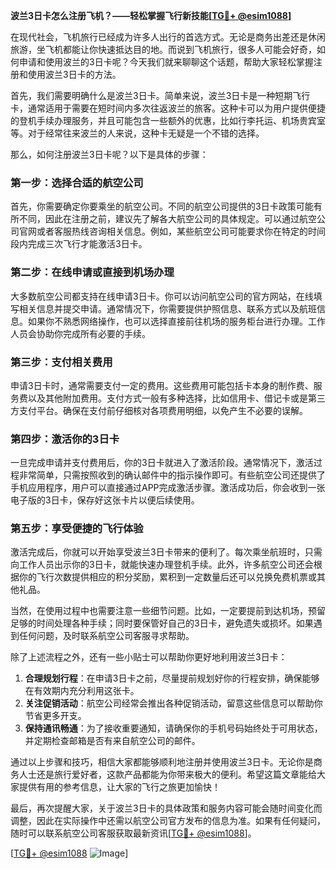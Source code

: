 **波兰3日卡怎么注册飞机？——轻松掌握飞行新技能[[TG💪+ @esim1088](https://t.me/s/esim1088)]**

在现代社会，飞机旅行已经成为许多人出行的首选方式。无论是商务出差还是休闲旅游，坐飞机都能让你快速抵达目的地。而说到飞机旅行，很多人可能会好奇，如何申请和使用波兰的3日卡呢？今天我们就来聊聊这个话题，帮助大家轻松掌握注册和使用波兰3日卡的方法。

首先，我们需要明确什么是波兰3日卡。简单来说，波兰3日卡是一种短期飞行卡，通常适用于需要在短时间内多次往返波兰的旅客。这种卡可以为用户提供便捷的登机手续办理服务，并且可能包含一些额外的优惠，比如行李托运、机场贵宾室等。对于经常往来波兰的人来说，这种卡无疑是一个不错的选择。

那么，如何注册波兰3日卡呢？以下是具体的步骤：

### **第一步：选择合适的航空公司**
首先，你需要确定你要乘坐的航空公司。不同的航空公司提供的3日卡政策可能有所不同，因此在注册之前，建议先了解各大航空公司的具体规定。可以通过航空公司官网或者客服热线咨询相关信息。例如，某些航空公司可能要求你在特定的时间段内完成三次飞行才能激活3日卡。

### **第二步：在线申请或直接到机场办理**
大多数航空公司都支持在线申请3日卡。你可以访问航空公司的官方网站，在线填写相关信息并提交申请。通常情况下，你需要提供护照信息、联系方式以及航班信息。如果你不熟悉网络操作，也可以选择直接前往机场的服务柜台进行办理。工作人员会协助你完成所有必要的手续。

### **第三步：支付相关费用**
申请3日卡时，通常需要支付一定的费用。这些费用可能包括卡本身的制作费、服务费以及其他附加费用。支付方式一般有多种选择，比如信用卡、借记卡或是第三方支付平台。确保在支付前仔细核对各项费用明细，以免产生不必要的误解。

### **第四步：激活你的3日卡**
一旦完成申请并支付费用后，你的3日卡就进入了激活阶段。通常情况下，激活过程非常简单，只需按照收到的确认邮件中的指示操作即可。有些航空公司还提供了手机应用程序，用户可以直接通过APP完成激活步骤。激活成功后，你会收到一张电子版的3日卡，保存好这张卡片以便后续使用。

### **第五步：享受便捷的飞行体验**
激活完成后，你就可以开始享受波兰3日卡带来的便利了。每次乘坐航班时，只需向工作人员出示你的3日卡，就能快速办理登机手续。此外，许多航空公司还会根据你的飞行次数提供相应的积分奖励，累积到一定数量后还可以兑换免费机票或其他礼品。

当然，在使用过程中也需要注意一些细节问题。比如，一定要提前到达机场，预留足够的时间处理各种手续；同时要保管好自己的3日卡，避免遗失或损坏。如果遇到任何问题，及时联系航空公司客服寻求帮助。

除了上述流程之外，还有一些小贴士可以帮助你更好地利用波兰3日卡：

1. **合理规划行程**：在申请3日卡之前，尽量提前规划好你的行程安排，确保能够在有效期内充分利用这张卡。
2. **关注促销活动**：航空公司经常会推出各种促销活动，留意这些信息可以帮助你节省更多开支。
3. **保持通讯畅通**：为了接收重要通知，请确保你的手机号码始终处于可用状态，并定期检查邮箱是否有来自航空公司的邮件。

通过以上步骤和技巧，相信大家都能够顺利地注册并使用波兰3日卡。无论你是商务人士还是旅行爱好者，这款产品都能为你带来极大的便利。希望这篇文章能给大家提供有用的参考信息，让大家的飞行之旅更加愉快！

最后，再次提醒大家，关于波兰3日卡的具体政策和服务内容可能会随时间变化而调整，因此在实际操作中还需以航空公司官方发布的信息为准。如果有任何疑问，随时可以联系航空公司客服获取最新资讯[[TG💪+ @esim1088](https://t.me/s/esim1088)]。

[[TG💪+ @esim1088](https://t.me/s/esim1088) ![Image](https://i.postimg.cc/4NQfJmqS/Snipaste-2025-05-13-00-14-12.png)]